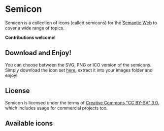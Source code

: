 # Semicon

Semicon is a collection of icons (called semicons) for the [Semantic Web](http://en.wikipedia.org/wiki/Semantic_Web) to cover a wide range of topics.

**Contributions welcome!**

## Download and Enjoy!

You can choose between the SVG, PNG or ICO version of the semicons. Simply download the icon set [here](https://github.com/k00ni/semicon/archive/master.zip), extract it into your images folder and enjoy!

## License

Semicon is licensed under the terms of [Creative Commons "CC BY-SA" 3.0](http://creativecommons.org/licenses/by-sa/3.0/deed.en_US), which includes usage for commercial projects too.

## Available icons
